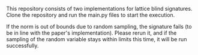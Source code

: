 This repository consists of two implementations for lattice blind signatures. Clone the repository and run the main.py files to start the execution.

If the norm is out of bounds due to random sampling, the signature fails (to be in line with the paper's implementation). Please rerun it, and if the sampling of the random variable stays within limits this time, it will be run successfully.
